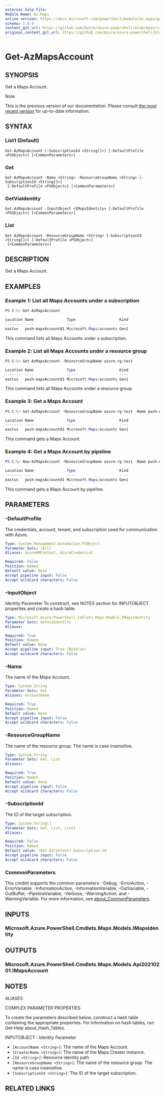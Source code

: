 ```yaml
---
external help file: 
Module Name: Az.Maps
online version: https://docs.microsoft.com/powershell/module/az.maps/get-azmapsaccount
schema: 2.0.0
content_git_url: https://github.com/Azure/azure-powershell/blob/main/src/Maps/help/Get-AzMapsAccount.md
original_content_git_url: https://github.com/Azure/azure-powershell/blob/main/src/Maps/help/Get-AzMapsAccount.md
---
```


# Get-AzMapsAccount

## SYNOPSIS
Get a Maps Account.

> [!NOTE]
>This is the previous version of our documentation. Please consult [the most recent version](/powershell/module/az.maps/get-azmapsaccount) for up-to-date information.

## SYNTAX

### List1 (Default)
```
Get-AzMapsAccount [-SubscriptionId <String[]>] [-DefaultProfile <PSObject>] [<CommonParameters>]
```

### Get
```
Get-AzMapsAccount -Name <String> -ResourceGroupName <String> [-SubscriptionId <String[]>]
 [-DefaultProfile <PSObject>] [<CommonParameters>]
```

### GetViaIdentity
```
Get-AzMapsAccount -InputObject <IMapsIdentity> [-DefaultProfile <PSObject>] [<CommonParameters>]
```

### List
```
Get-AzMapsAccount -ResourceGroupName <String> [-SubscriptionId <String[]>] [-DefaultProfile <PSObject>]
 [<CommonParameters>]
```

## DESCRIPTION
Get a Maps Account.

## EXAMPLES

### Example 1: List all Maps Accounts under a subscription
```powershell
PS C:\> Get-AzMapsAccount

Location Name               Type                    Kind
-------- ----               ----                    ----
eastus   pwsh-mapsAccount01 Microsoft.Maps/accounts Gen1
```

This command lists all Maps Accounts under a subscription.

### Example 2: List all Maps Accounts under a resource group
```powershell
PS C:\> Get-AzMapsAccount -ResourceGroupName azure-rg-test

Location Name               Type                    Kind
-------- ----               ----                    ----
eastus   pwsh-mapsAccount01 Microsoft.Maps/accounts Gen1
```

This command lists all Maps Accounts under a resource group.

### Example 3: Get a Maps Account
```powershell
PS C:\> Get-AzMapsAccount -ResourceGroupName azure-rg-test -Name pwsh-mapsAccount01

Location Name               Type                    Kind
-------- ----               ----                    ----
eastus   pwsh-mapsAccount01 Microsoft.Maps/accounts Gen1
```

This command gets a Maps Account.

### Example 4: Get a Maps Account by pipeline
```powershell
PS C:\> New-AzMapsAccount -ResourceGroupName azure-rg-test -Name pwsh-mapsAccount01 -SkuName S0 -Location eastus | Get-AzMapsAccount

Location Name               Type                    Kind
-------- ----               ----                    ----
eastus   pwsh-mapsAccount01 Microsoft.Maps/accounts Gen1
```

This command gets a Maps Account by pipeline.

## PARAMETERS

### -DefaultProfile
The credentials, account, tenant, and subscription used for communication with Azure.

```yaml
Type: System.Management.Automation.PSObject
Parameter Sets: (All)
Aliases: AzureRMContext, AzureCredential

Required: False
Position: Named
Default value: None
Accept pipeline input: False
Accept wildcard characters: False
```

### -InputObject
Identity Parameter
To construct, see NOTES section for INPUTOBJECT properties and create a hash table.

```yaml
Type: Microsoft.Azure.PowerShell.Cmdlets.Maps.Models.IMapsIdentity
Parameter Sets: GetViaIdentity
Aliases:

Required: True
Position: Named
Default value: None
Accept pipeline input: True (ByValue)
Accept wildcard characters: False
```

### -Name
The name of the Maps Account.

```yaml
Type: System.String
Parameter Sets: Get
Aliases: AccountName

Required: True
Position: Named
Default value: None
Accept pipeline input: False
Accept wildcard characters: False
```

### -ResourceGroupName
The name of the resource group.
The name is case insensitive.

```yaml
Type: System.String
Parameter Sets: Get, List
Aliases:

Required: True
Position: Named
Default value: None
Accept pipeline input: False
Accept wildcard characters: False
```

### -SubscriptionId
The ID of the target subscription.

```yaml
Type: System.String[]
Parameter Sets: Get, List, List1
Aliases:

Required: False
Position: Named
Default value: (Get-AzContext).Subscription.Id
Accept pipeline input: False
Accept wildcard characters: False
```

### CommonParameters
This cmdlet supports the common parameters: -Debug, -ErrorAction, -ErrorVariable, -InformationAction, -InformationVariable, -OutVariable, -OutBuffer, -PipelineVariable, -Verbose, -WarningAction, and -WarningVariable. For more information, see [about_CommonParameters](http://go.microsoft.com/fwlink/?LinkID=113216).

## INPUTS

### Microsoft.Azure.PowerShell.Cmdlets.Maps.Models.IMapsIdentity

## OUTPUTS

### Microsoft.Azure.PowerShell.Cmdlets.Maps.Models.Api20210201.IMapsAccount

## NOTES

ALIASES

COMPLEX PARAMETER PROPERTIES

To create the parameters described below, construct a hash table containing the appropriate properties. For information on hash tables, run Get-Help about_Hash_Tables.


INPUTOBJECT <IMapsIdentity>: Identity Parameter
  - `[AccountName <String>]`: The name of the Maps Account.
  - `[CreatorName <String>]`: The name of the Maps Creator instance.
  - `[Id <String>]`: Resource identity path
  - `[ResourceGroupName <String>]`: The name of the resource group. The name is case insensitive.
  - `[SubscriptionId <String>]`: The ID of the target subscription.

## RELATED LINKS

